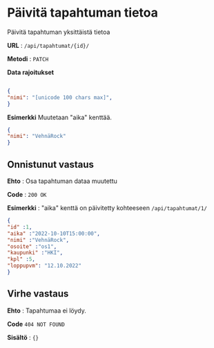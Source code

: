 # Päivitä tapahtuman tietoa

Päivitä tapahtuman yksittäistä tietoa

**URL** : `/api/tapahtumat/{id}/`

**Metodi** : `PATCH`

**Data rajoitukset**

```json

{
"nimi": "[unicode 100 chars max]",
}
```
**Esimerkki** Muutetaan "aika" kenttää.

```json
{
"nimi": "VehnäRock"
}
```

## Onnistunut vastaus

**Ehto** : Osa tapahtuman dataa muutettu

**Code** : `200 OK`

**Esimerkki** : "aika" kenttä on päivitetty kohteeseen `/api/tapahtumat/1/`

```json
{
"id" :1,
"aika" :"2022-10-10T15:00:00",
"nimi" :"VehnäRock",
"osoite" :"os1",
"kaupunki" :"HKI",
"kpl" :5,
"loppupvm": "12.10.2022"
}
```

## Virhe vastaus

**Ehto** : Tapahtumaa ei löydy.

**Code** `404 NOT FOUND`

**Sisältö** : `{}`
